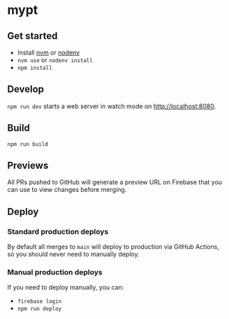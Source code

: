 # mypt

## Get started

- Install [nvm](https://github.com/nvm-sh/nvm) or [nodenv](https://github.com/nodenv/nodenv)
- `nvm use` or `nodenv install`
- `npm install`

## Develop

`npm run dev` starts a web server in watch mode on [http://localhost:8080](http://localhost:8080).

## Build

`npm run build`

## Previews

All PRs pushed to GitHub will generate a preview URL on Firebase that you can use to view changes before merging.

## Deploy

### Standard production deploys

By default all merges to `main` will deploy to production via GitHub Actions, so you should never need to manually deploy.

### Manual production deploys

If you need to deploy manually, you can:

- `firebase login`
- `npm run deploy`
